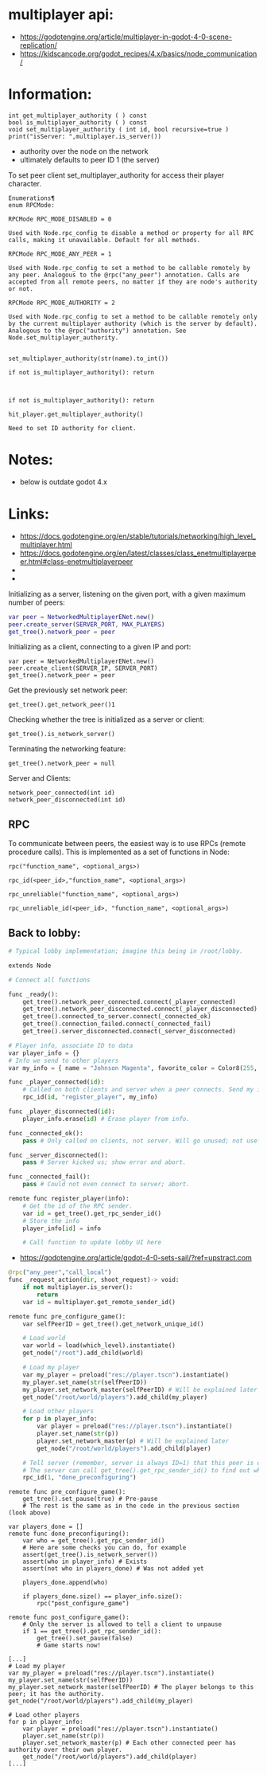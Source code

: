 # multiplayer api:
 * https://godotengine.org/article/multiplayer-in-godot-4-0-scene-replication/
 * https://kidscancode.org/godot_recipes/4.x/basics/node_communication/


# Information:

```godot
int get_multiplayer_authority ( ) const
bool is_multiplayer_authority ( ) const
void set_multiplayer_authority ( int id, bool recursive=true )
print("isServer: ",multiplayer.is_server())
```
 * authority over the node on the network
 * ultimately defaults to peer ID 1 (the server)

To set peer client set_multiplayer_authority for access their player character.

```
Enumerations¶
enum RPCMode:

RPCMode RPC_MODE_DISABLED = 0

Used with Node.rpc_config to disable a method or property for all RPC calls, making it unavailable. Default for all methods.

RPCMode RPC_MODE_ANY_PEER = 1

Used with Node.rpc_config to set a method to be callable remotely by any peer. Analogous to the @rpc("any_peer") annotation. Calls are accepted from all remote peers, no matter if they are node's authority or not.

RPCMode RPC_MODE_AUTHORITY = 2

Used with Node.rpc_config to set a method to be callable remotely only by the current multiplayer authority (which is the server by default). Analogous to the @rpc("authority") annotation. See Node.set_multiplayer_authority.


```






 
```
set_multiplayer_authority(str(name).to_int())

if not is_multiplayer_authority(): return



if not is_multiplayer_authority(): return

hit_player.get_multiplayer_authority()
```


```
Need to set ID authority for client.
```










# Notes:
 * below is outdate godot 4.x

# Links: 
 * https://docs.godotengine.org/en/stable/tutorials/networking/high_level_multiplayer.html
 * https://docs.godotengine.org/en/latest/classes/class_enetmultiplayerpeer.html#class-enetmultiplayerpeer
 * 
 * 


Initializing as a server, listening on the given port, with a given maximum number of peers:
```gd
var peer = NetworkedMultiplayerENet.new()
peer.create_server(SERVER_PORT, MAX_PLAYERS)
get_tree().network_peer = peer
```
Initializing as a client, connecting to a given IP and port:
```
var peer = NetworkedMultiplayerENet.new()
peer.create_client(SERVER_IP, SERVER_PORT)
get_tree().network_peer = peer
```


Get the previously set network peer:
```
get_tree().get_network_peer()1
```
Checking whether the tree is initialized as a server or client:
```
get_tree().is_network_server()
```
Terminating the networking feature:
```
get_tree().network_peer = null
```

Server and Clients:
```
network_peer_connected(int id)
network_peer_disconnected(int id)
```


## RPC
To communicate between peers, the easiest way is to use RPCs (remote procedure calls). This is implemented as a set of functions in Node:
```
rpc("function_name", <optional_args>)

rpc_id(<peer_id>,"function_name", <optional_args>)

rpc_unreliable("function_name", <optional_args>)

rpc_unreliable_id(<peer_id>, "function_name", <optional_args>)
```

## Back to lobby:

```py
# Typical lobby implementation; imagine this being in /root/lobby.

extends Node

# Connect all functions

func _ready():
    get_tree().network_peer_connected.connect(_player_connected)
    get_tree().network_peer_disconnected.connect(_player_disconnected)
    get_tree().connected_to_server.connect(_connected_ok)
    get_tree().connection_failed.connect(_connected_fail)
    get_tree().server_disconnected.connect(_server_disconnected)

# Player info, associate ID to data
var player_info = {}
# Info we send to other players
var my_info = { name = "Johnson Magenta", favorite_color = Color8(255, 0, 255) }

func _player_connected(id):
    # Called on both clients and server when a peer connects. Send my info to it.
    rpc_id(id, "register_player", my_info)

func _player_disconnected(id):
    player_info.erase(id) # Erase player from info.

func _connected_ok():
    pass # Only called on clients, not server. Will go unused; not useful here.

func _server_disconnected():
    pass # Server kicked us; show error and abort.

func _connected_fail():
    pass # Could not even connect to server; abort.

remote func register_player(info):
    # Get the id of the RPC sender.
    var id = get_tree().get_rpc_sender_id()
    # Store the info
    player_info[id] = info

    # Call function to update lobby UI here
```




 * https://godotengine.org/article/godot-4-0-sets-sail/?ref=upstract.com
```py
@rpc("any_peer","call_local")
func _request_action(dir, shoot_request)-> void:
    if not multiplayer.is_server():
        return
    var id = multiplayer.get_remote_sender_id()
```


```py
remote func pre_configure_game():
    var selfPeerID = get_tree().get_network_unique_id()

    # Load world
    var world = load(which_level).instantiate()
    get_node("/root").add_child(world)

    # Load my player
    var my_player = preload("res://player.tscn").instantiate()
    my_player.set_name(str(selfPeerID))
    my_player.set_network_master(selfPeerID) # Will be explained later
    get_node("/root/world/players").add_child(my_player)

    # Load other players
    for p in player_info:
        var player = preload("res://player.tscn").instantiate()
        player.set_name(str(p))
        player.set_network_master(p) # Will be explained later
        get_node("/root/world/players").add_child(player)

    # Tell server (remember, server is always ID=1) that this peer is done pre-configuring.
    # The server can call get_tree().get_rpc_sender_id() to find out who said they were done.
    rpc_id(1, "done_preconfiguring")
```


```
remote func pre_configure_game():
    get_tree().set_pause(true) # Pre-pause
    # The rest is the same as in the code in the previous section (look above)
```

```
var players_done = []
remote func done_preconfiguring():
    var who = get_tree().get_rpc_sender_id()
    # Here are some checks you can do, for example
    assert(get_tree().is_network_server())
    assert(who in player_info) # Exists
    assert(not who in players_done) # Was not added yet

    players_done.append(who)

    if players_done.size() == player_info.size():
        rpc("post_configure_game")

remote func post_configure_game():
    # Only the server is allowed to tell a client to unpause
    if 1 == get_tree().get_rpc_sender_id():
        get_tree().set_pause(false)
        # Game starts now!
```

```
[...]
# Load my player
var my_player = preload("res://player.tscn").instantiate()
my_player.set_name(str(selfPeerID))
my_player.set_network_master(selfPeerID) # The player belongs to this peer; it has the authority.
get_node("/root/world/players").add_child(my_player)

# Load other players
for p in player_info:
    var player = preload("res://player.tscn").instantiate()
    player.set_name(str(p))
    player.set_network_master(p) # Each other connected peer has authority over their own player.
    get_node("/root/world/players").add_child(player)
[...]
```